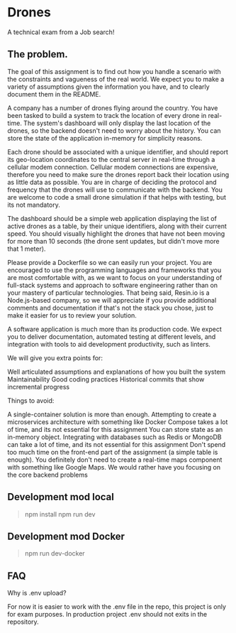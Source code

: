 # Drones
A technical exam from a Job search!

## The problem.

The goal of this assignment is to find out how you handle a scenario with the constraints and vagueness of the real world. We expect you to make a variety of assumptions given the information you have, and to clearly document them in the README.


A company has a number of drones flying around the country. You have been tasked to build a system to track the location of every drone in real-time. The system's dashboard will only display the last location of the drones, so the backend doesn't need to worry about the history. You can store the state of the application in-memory for simplicity reasons.


Each drone should be associated with a unique identifier, and should report its geo-location coordinates to the central server in real-time through a cellular modem connection. Cellular modem connections are expensive, therefore you need to make sure the drones report back their location using as little data as possible. You are in charge of deciding the protocol and frequency that the drones will use to communicate with the backend. You are welcome to code a small drone simulation if that helps with testing, but its not mandatory.


The dashboard should be a simple web application displaying the list of active drones as a table, by their unique identifiers, along with their current speed. You should visually highlight the drones that have not been moving for more than 10 seconds (the drone sent updates, but didn't move more that 1 meter).


Please provide a Dockerfile so we can easily run your project. You are encouraged to use the programming languages and frameworks that you are most comfortable with, as we want to focus on your understanding of full-stack systems and approach to software engineering rather than on your mastery of particular technologies. That being said, Resin.io is a Node.js-based company, so we will appreciate if you provide additional comments and documentation if that's not the stack you chose, just to make it easier for us to review your solution.


A software application is much more than its production code. We expect you to deliver documentation, automated testing at different levels, and integration with tools to aid development productivity, such as linters.


We will give you extra points for:

Well articulated assumptions and explanations of how you built the system
Maintainability
Good coding practices
Historical commits that show incremental progress

Things to avoid:

A single-container solution is more than enough. Attempting to create a microservices architecture with something like Docker Compose takes a lot of time, and its not essential for this assignment
You can store state as an in-memory object. Integrating with databases such as Redis or MongoDB can take a lot of time, and its not essential for this assignment
Don't spend too much time on the front-end part of the assignment (a simple table is enough). You definitely don't need to create a real-time maps component with something like Google Maps. We would rather have you focusing on the core backend problems



## Development mod local

> npm install
> npm run dev

## Development mod Docker

> npm run dev-docker

## FAQ

Why is .env upload?

For now it is easier to work with the .env file in the repo, this project is only for exam purposes. 
In production project .env should not exits in the repository.

